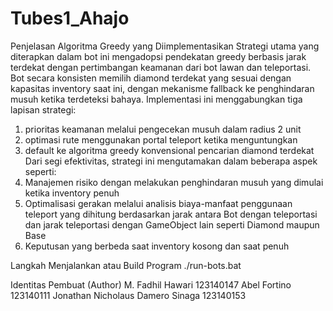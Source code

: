 # Tubes1_Ahajo
Penjelasan Algoritma Greedy yang Diimplementasikan
Strategi utama yang diterapkan dalam bot ini mengadopsi pendekatan greedy berbasis jarak terdekat dengan pertimbangan keamanan dari bot lawan dan teleportasi. Bot secara konsisten memilih diamond terdekat yang sesuai dengan kapasitas inventory saat ini, dengan mekanisme fallback ke penghindaran musuh ketika terdeteksi bahaya. Implementasi ini menggabungkan tiga lapisan strategi: 
1.	prioritas keamanan melalui pengecekan musuh dalam radius 2 unit  
2.	optimasi rute menggunakan portal teleport ketika menguntungkan 
3.	default ke algoritma greedy konvensional pencarian diamond terdekat 
Dari segi efektivitas, strategi ini mengutamakan dalam beberapa aspek seperti: 
1.	Manajemen risiko dengan melakukan penghindaran musuh yang dimulai ketika inventory penuh 
2.	Optimalisasi gerakan melalui analisis biaya-manfaat penggunaan teleport yang dihitung berdasarkan jarak antara Bot dengan teleportasi dan jarak teleportasi dengan GameObject lain seperti Diamond maupun Base 
3.	Keputusan yang berbeda saat inventory kosong dan saat penuh 

Langkah Menjalankan atau Build Program
./run-bots.bat

Identitas Pembuat (Author)
M. Fadhil Hawari 123140147 
Abel Fortino 123140111 
Jonathan Nicholaus Damero Sinaga 123140153 


